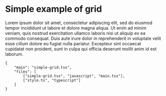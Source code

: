 # Simple example of grid

Lorem ipsum dolor sit amet, consectetur adipiscing elit, sed do eiusmod tempor incididunt ut labore et dolore magna aliqua. Ut enim ad minim veniam, quis nostrud exercitation ullamco laboris nisi ut aliquip ex ea commodo consequat. Duis aute irure dolor in reprehenderit in voluptate velit esse cillum dolore eu fugiat nulla pariatur. Excepteur sint occaecat cupidatat non proident, sunt in culpa qui officia deserunt mollit anim id est laborum.


```code-view
{
    "main": "simple-grid.tsx",
    "files": [
        ["simple-grid.tsx", "javascript", "main.tsx"],
        ["style.ts", "typescript"]
    ]
}
```